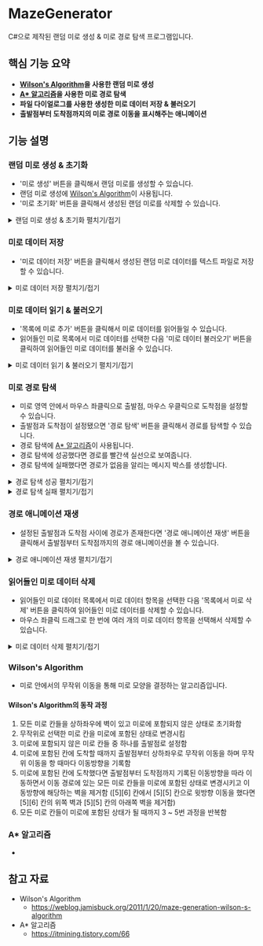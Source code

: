 # MazeGenerator
C#으로 제작된 랜덤 미로 생성 & 미로 경로 탐색 프로그램입니다.

## 핵심 기능 요약

* **[Wilson's Algorithm](#wilsons-algorithm)을 사용한 랜덤 미로 생성**
* **[A* 알고리즘](#a-알고리즘)을 사용한 미로 경로 탐색**
* **파일 다이얼로그를 사용한 생성한 미로 데이터 저장 & 불러오기**
* **출발점부터 도착점까지의 미로 경로 이동을 표시해주는 애니메이션**

## 기능 설명

### 랜덤 미로 생성 & 초기화

* '미로 생성' 버튼을 클릭해서 랜덤 미로를 생성할 수 있습니다.
* 랜덤 미로 생성에 [Wilson's Algorithm](#wilsons-algorithm)이 사용됩니다.
* '미로 초기화' 버튼을 클릭해서 생성된 랜덤 미로를 삭제할 수 있습니다.

<details>
  <summary>랜덤 미로 생성 & 초기화 펼치기/접기</summary><br>

  ![GenerateRandomMazeDemo](https://raw.githubusercontent.com/toxync/MazeGenerator/master/Maze_Generator/demo_images/generate_random_maze_demo.gif)
</details>

### 미로 데이터 저장

* '미로 데이터 저장' 버튼을 클릭해서 생성된 랜덤 미로 데이터를 텍스트 파일로 저장할 수 있습니다.

<details>
  <summary>미로 데이터 저장 펼치기/접기</summary><br>

  ![SaveMazeDataDemo](https://raw.githubusercontent.com/toxync/MazeGenerator/master/Maze_Generator/demo_images/save_maze_data_demo.gif)
</details>

### 미로 데이터 읽기 & 불러오기

* '목록에 미로 추가' 버튼을 클릭해서 미로 데이터를 읽어들일 수 있습니다.
* 읽어들인 미로 목록에서 미로 데이터를 선택한 다음 '미로 데이터 불러오기' 버튼을 클릭하여 읽어들인 미로 데이터를 불러올 수 있습니다.

<details>
  <summary>미로 데이터 읽기 & 불러오기 펼치기/접기</summary><br>

  ![LoadMazeDataDemo](https://raw.githubusercontent.com/toxync/MazeGenerator/master/Maze_Generator/demo_images/load_maze_data_demo.gif)
</details>

### 미로 경로 탐색

* 미로 영역 안에서 마우스 좌클릭으로 출발점, 마우스 우클릭으로 도착점을 설정할 수 있습니다.
* 출발점과 도착점이 설정됐으면 '경로 탐색' 버튼을 클릭해서 경로를 탐색할 수 있습니다.
* 경로 탐색에 [A* 알고리즘](#a-알고리즘)이 사용됩니다.
* 경로 탐색에 성공했다면 경로를 빨간색 실선으로 보여줍니다.
* 경로 탐색에 실패했다면 경로가 없음을 알리는 메시지 박스를 생성합니다.

<details>
  <summary>경로 탐색 성공 펼치기/접기</summary><br>

  ![FindMazePathDemo](https://raw.githubusercontent.com/toxync/MazeGenerator/master/Maze_Generator/demo_images/find_maze_path_demo.gif)
</details>

<details>
  <summary>경로 탐색 실패 펼치기/접기</summary><br>

  ![NoMazePathDemo](https://raw.githubusercontent.com/toxync/MazeGenerator/master/Maze_Generator/demo_images/no_maze_path_demo.gif)
</details>

### 경로 애니메이션 재생

* 설정된 출발점과 도착점 사이에 경로가 존재한다면 '경로 애니메이션 재생' 버튼을 클릭해서 출발점부터 도착점까지의 경로 애니메이션을 볼 수 있습니다.

<details>
  <summary>경로 애니메이션 재생 펼치기/접기</summary><br>

  ![ShowPathMotionDemo](https://raw.githubusercontent.com/toxync/MazeGenerator/master/Maze_Generator/demo_images/show_path_motion_demo.gif)
</details>

### 읽어들인 미로 데이터 삭제

* 읽어들인 미로 데이터 목록에서 미로 데이터 항목을 선택한 다음 '목록에서 미로 삭제' 버튼을 클릭하여 읽어들인 미로 데이터를 삭제할 수 있습니다.
* 마우스 좌클릭 드래그로 한 번에 여러 개의 미로 데이터 항목을 선택해서 삭제할 수 있습니다.

<details>
  <summary>미로 데이터 삭제 펼치기/접기</summary><br>

  ![RemoveMazeDataDemo](https://raw.githubusercontent.com/toxync/MazeGenerator/master/Maze_Generator/demo_images/remove_maze_data_demo.gif)
</details>

### Wilson's Algorithm

* 미로 안에서의 무작위 이동을 통해 미로 모양을 결정하는 알고리즘입니다.

#### Wilson's Algorithm의 동작 과정

1. 모든 미로 칸들을 상하좌우에 벽이 있고 미로에 포함되지 않은 상태로 초기화함
2. 무작위로 선택한 미로 칸을 미로에 포함된 상태로 변경시킴
3. 미로에 포함되지 않은 미로 칸들 중 하나를 출발점로 설정함
4. 미로에 포함된 칸에 도착할 때까지 출발점부터 상하좌우로 무작위 이동을 하며 무작위 이동을 항 때마다 이동방향을 기록함
5. 미로에 포함된 칸에 도착했다면 출발점부터 도착점까지 기록된 이동방향을 따라 이동하면서 이동 경로에 있는 모든 미로 칸들을 미로에 포함된 상태로 변경시키고 이동방향에 해당하는 벽을 제거함
([5][6] 칸에서 [5][5] 칸으로 윗방향 이동을 했다면 [5][6] 칸의 위쪽 벽과 [5][5] 칸의 아래쪽 벽을 제거함)
6. 모든 미로 칸들이 미로에 포함된 상태가 될 때까지 3 ~ 5번 과정을 반복함

### A* 알고리즘

* 

## 참고 자료

* Wilson's Algorithm
  - https://weblog.jamisbuck.org/2011/1/20/maze-generation-wilson-s-algorithm
* A* 알고리즘
  - https://itmining.tistory.com/66
